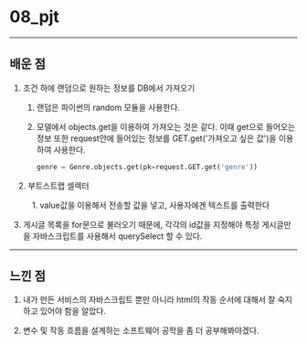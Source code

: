 # 08_pjt

---

## 배운  점

1. 조건 하에 랜덤으로 원하는 정보를 DB에서 가져오기
   
   1. 랜덤은 파이썬의 random 모듈을 사용한다.
   
   2. 모델에서 objects.get을 이용하여 가져오는 것은 같다. 이때 get으로 들어오는 정보 또한  request안에 들어있는 정보를 GET.get('가져오고 싶은 값')을 이용하여 사용한다.
      
      ```python
      genre = Genre.objects.get(pk=request.GET.get('genre'))
      ```



    2. 부트스트랩 셀렉터

          1. value값을 이용해서 전송할 값을 넣고, 사용자에겐 텍스트를 출력한다

3.  게시글 목록을 for문으로 불러오기 때문에, 각각의 id값을 지정해야 특정 게시글만을 자바스크립트를 사용해서 querySelect 할 수 있다.



---

## 느낀 점

1. 내가 만든 서비스의 자바스크립트 뿐만 아니라 html의 작동 순서에 대해서 잘 숙지하고 있어야 함을 알았다.

2. 변수 및 작동 흐름을 설계하는 소프트웨어 공학을 좀 더 공부해봐야겠다.
